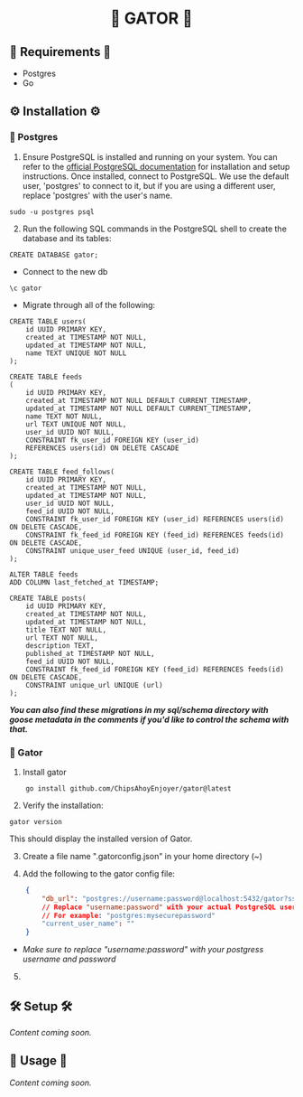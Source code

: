 <div align="center">

# 🐊 GATOR 🐊

</div>

## 🔌 Requirements 🔌

- Postgres
- Go

## ⚙️ Installation ⚙️

### 🐘 Postgres

1. Ensure PostgreSQL is installed and running on your system. You can refer to the [official PostgreSQL documentation](https://www.postgresql.org/docs/) for installation and setup instructions. Once installed, connect to PostgreSQL. We use the default user, 'postgres' to connect to it, but if you are using a different user, replace 'postgres' with the user's name.
```terminal
sudo -u postgres psql
```
2. Run the following SQL commands in the PostgreSQL shell to create the database and its tables:
```postgres
CREATE DATABASE gator;
```
- Connect to the new db

```
\c gator
```

- Migrate through all of the following:

```
CREATE TABLE users(
    id UUID PRIMARY KEY,
    created_at TIMESTAMP NOT NULL,
    updated_at TIMESTAMP NOT NULL,
    name TEXT UNIQUE NOT NULL
);

CREATE TABLE feeds
(
    id UUID PRIMARY KEY,
    created_at TIMESTAMP NOT NULL DEFAULT CURRENT_TIMESTAMP,
    updated_at TIMESTAMP NOT NULL DEFAULT CURRENT_TIMESTAMP,
    name TEXT NOT NULL,
    url TEXT UNIQUE NOT NULL,
    user_id UUID NOT NULL,
    CONSTRAINT fk_user_id FOREIGN KEY (user_id)
    REFERENCES users(id) ON DELETE CASCADE
);

CREATE TABLE feed_follows(
    id UUID PRIMARY KEY,
    created_at TIMESTAMP NOT NULL,
    updated_at TIMESTAMP NOT NULL,
    user_id UUID NOT NULL,
    feed_id UUID NOT NULL,
    CONSTRAINT fk_user_id FOREIGN KEY (user_id) REFERENCES users(id) ON DELETE CASCADE,
    CONSTRAINT fk_feed_id FOREIGN KEY (feed_id) REFERENCES feeds(id) ON DELETE CASCADE,
    CONSTRAINT unique_user_feed UNIQUE (user_id, feed_id)
);

ALTER TABLE feeds
ADD COLUMN last_fetched_at TIMESTAMP;

CREATE TABLE posts(
    id UUID PRIMARY KEY,
    created_at TIMESTAMP NOT NULL,
    updated_at TIMESTAMP NOT NULL,
    title TEXT NOT NULL,
    url TEXT NOT NULL,
    description TEXT,
    published_at TIMESTAMP NOT NULL,
    feed_id UUID NOT NULL,
    CONSTRAINT fk_feed_id FOREIGN KEY (feed_id) REFERENCES feeds(id) ON DELETE CASCADE,
    CONSTRAINT unique_url UNIQUE (url)
);
```
 ***You can also find these migrations in my sql/schema directory with goose metadata in the comments if you'd like to control the schema with that.***

### 🐊 Gator

1. Install gator

```terminal
    go install github.com/ChipsAhoyEnjoyer/gator@latest
```

2. Verify the installation:
```terminal
gator version
```
This should display the installed version of Gator.

3. Create a file name ".gatorconfig.json" in your home directory (~)

4. Add the following to the gator config file:
```json
    {
        "db_url": "postgres://username:password@localhost:5432/gator?sslmode=disable",
        // Replace "username:password" with your actual PostgreSQL username and password.
        // For example: "postgres:mysecurepassword"
        "current_user_name": ""
    }
```
- *Make sure to replace "username:password" with your postgress username and password*
5. 


## 🛠️ Setup 🛠️

*Content coming soon.*



## 🚀 Usage 🚀

*Content coming soon.*

